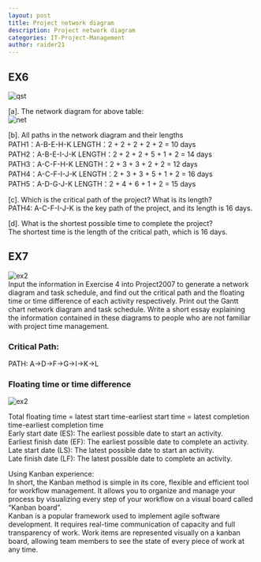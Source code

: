```yaml
---
layout: post
title: Project network diagram
description: Project network diagram
categories: IT-Project-Management
author: raider21
---  
```


## EX6  
![qst]({{site.baseurl}}/images/qst.png)  

[a]. The network diagram for above table:  
![net]({{site.baseurl}}/images/net.png)  
  
[b]. All paths in the network diagram and their lengths   
PATH1：A-B-E-H-K LENGTH：2 + 2 + 2 + 2 + 2 = 10 days  
PATH2：A-B-E-I-J-K LENGTH：2 + 2 + 2 + 5 + 1 + 2 = 14 days  
PATH3：A-C-F-H-K LENGTH：2 + 3 + 3 + 2 + 2 = 12 days  
PATH4：A-C-F-I-J-K LENGTH：2 + 3 + 3 + 5 + 1 + 2 = 16 days  
PATH5：A-D-G-J-K LENGTH：2 + 4 + 6 + 1 + 2 = 15 days  
    
[c]. Which is the critical path of the project? What is its length?    
PATH4: A-C-F-I-J-K is the key path of the project, and its length is 16 days.   
  
[d]. What is the shortest possible time to complete the project?  
The shortest time is the length of the critical path, which is 16 days.  
  
## EX7  
![ex2]({{site.baseurl}}/images/ex2.png)  
Input the information in Exercise 4 into Project2007 to generate a network diagram and task schedule, and find out the critical path and the floating time or time difference of each activity respectively. Print out the Gantt chart network diagram and task schedule. Write a short essay explaining the information contained in these diagrams to people who are not familiar with project time management.  
  
### Critical Path:  
  PATH: A->D->F->G->I->K->L    
  
### Floating time or time difference    
  
  ![ex2]({{site.baseurl}}/images/table.png)    

Total floating time = latest start time-earliest start time = latest completion time-earliest  completion time  
Early start date (ES): The earliest possible date to start an activity.  
Earliest finish date (EF): The earliest possible date to complete an activity.  
Late start date (LS): The latest possible date to start an activity.  
Late finish date (LF): The latest possible date to complete an activity.    
  
  Using Kanban experience:  
  In short, the Kanban method is simple in its core, flexible and efficient tool for workflow management. It allows you to organize and manage your process by visualizing every step of your workflow on a visual board called “Kanban board”.    
  Kanban is a popular framework used to implement agile software development. It requires real-time communication of capacity and full transparency of work. Work items are represented visually on a kanban board, allowing team members to see the state of every piece of work at any time.
